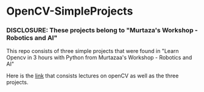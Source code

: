 # OpenCV-SimpleProjects

### DISCLOSURE: These projects belong to "Murtaza's Workshop - Robotics and AI"

This repo consists of three simple projects that were found in "Learn Opencv in 3 hours with Python from Murtazaa's Workshop - Robotics and AI"

Here is the [link](https://www.youtube.com/watch?v=WQeoO7MI0Bs&t=6344s) that consists lectures on openCV as well as the three projects.
